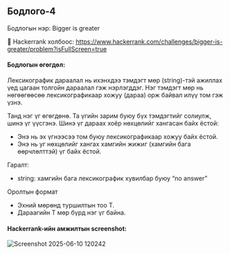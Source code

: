 

## Бодлого-4
Бодлогын нэр: Bigger is greater

🔗 Hackerrank холбоос: https://www.hackerrank.com/challenges/bigger-is-greater/problem?isFullScreen=true

#### Бодлогын өгөгдөл:

Лексикографик дараалал нь ихэнхдээ тэмдэгт мөр (string)-тэй ажиллах үед цагаан толгойн дараалал гэж нэрлэгддэг. Нэг тэмдэгт мөр нь нөгөөгөөсөө лексикографикаар хожуу (дараа) орж байвал илүү том гэж үзнэ.

Танд нэг үг өгөгдөнө. Та үгийн зарим буюу бүх тэмдэгтийг солиулж, шинэ үг үүсгэнэ. Шинэ үг дараах хоёр нөхцөлийг хангасан байх ёстой:
- Энэ нь эх үгнээсээ том буюу лексикографикаар хожуу байх ёстой.
- Энэ нь уг нөхцөлийг хангах хамгийн жижиг (хамгийн бага өөрчлөлттэй) үг байх ёстой.

Гаралт:
- string: хамгийн бага лексикографик хувилбар буюу “no answer”

Оролтын формат
- Эхний мөрөнд туршилтын тоо T.
- Дараагийн T мөр бүрд нэг үг байна.

#### Hackerrank-ийн амжилтын screenshot:
![Screenshot 2025-06-10 120242](https://github.com/user-attachments/assets/c08a731b-852f-48bf-9c8c-66b5ceead42b)

